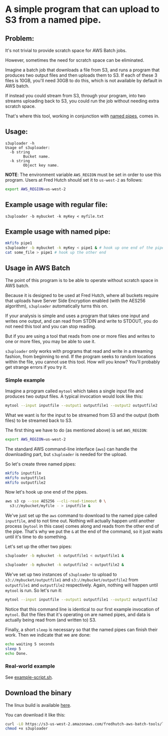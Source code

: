 # A simple program that can upload to S3 from a named pipe.

## Problem:

It's not trivial to provide scratch space for AWS Batch jobs.

However, sometimes the need for scratch space can be eliminated.

Imagine a batch job that downloads a file from S3,
and runs a program that produces
two output files and then uploads them to S3. If each of these
3 files is 10GB, you'll need 30GB to do this, which is not
available by default in AWS batch.

If instead you could stream from S3, through your program,
into two streams uploading back to S3, you could run the job
without needing extra scratch space.

That's where this tool, working in conjunction with
[named pipes](https://en.wikipedia.org/wiki/Named_pipe), comes in.


## Usage:

```
s3uploader -h
Usage of s3uploader:
  -b string
    	Bucket name.
  -k string
    	Object key name.
```

**NOTE**: The environment variable `AWS_REGION` must be
set in order to use this program. Users at Fred Hutch
should set it to `us-west-2` as follows:

```bash
export AWS_REGION=us-west-2
```

## Example usage with regular file:

```
s3uploader -b mybucket -k myKey < myfile.txt
```

## Example usage with named pipe:

```bash
mkfifo pipe1
s3uploader -b mybucket -k myKey < pipe1 & # hook up one end of the pipe
cat some_file > pipe1 # hook up the other end
```

## Usage in AWS Batch

The point of this program is to be able to operate without scratch space in AWS batch.

Because it is designed to be used at Fred Hutch, where all
buckets require that uploads have Server Side Encryption enabled
(with the AES256 algorithm), `s3uploader` automatically turns
this on.

If your analysis is simple and uses a program that takes one input
and writes one output, and can read from STDIN and write to STDOUT,
you do not need this tool and you can stop reading.

But if you are using a tool that reads from one or more files and
writes to one or more files, you may be able to use it.

`s3uploader` only works with programs that read and write in a
streaming fashion, from beginning to end. If the program seeks
to random locations within the file, you cannot use this tool.
How will you know? You'll probably get strange errors if you try it.

### Simple example

Imagine a program called `mytool` which takes a single input
file and produces two output files. A typical invocation would
look like this:

```bash
mytool --input inputfile --output1 outputfile1 --output2 outputfile2
```

What we want is for the input to be streamed from S3 and
the output (both files) to be streamed back to S3.

The first thing we have to do (as mentioned above) is
set `AWS_REGION`:

```bash
export AWS_REGION=us-west-2
```

The standard AWS command-line interface (`aws`) can handle the
downloading part, but `s3uploader` is needed for the upload.

So let's create three named pipes:

```bash
mkfifo inputfile
mkfifo outputfile1
mkfifo outputfile2
```

Now let's hook up one end of the pipes.

```bash
aws s3 cp --sse AES256 --cli-read-timeout 0 \
  s3://mybucket/myfile - > inputfile &
```

We've just set up the `aws` command to download to the named
pipe called `inputfile`, and to not time out. Nothing will actually
happen until another process (`mytool` in this case) comes along
and reads from the other end of the pipe. That's why we put
the `&` at the end of the command, so it just waits until
it's time to do something.

Let's set up the other two pipes:

```bash
s3uploader -b mybucket -k outputfile1 < outputfile1 &

s3uploader -b mybucket -k outputfile2 < outputfile2 &
```

We've set up two instances of `s3uploader` to upload to
`s3://mybucket/outputfile1` and `s3://mybucket/outputfile2`
from `outputfile1` and `outputfile2` respectively.
Again, nothing will happen until `mytool` is run. So let's run it:

```bash
mytool --input inputfile --output1 outputfile1 --output2 outputfile2
```

Notice that this command line is identical to our first
example invocation of `mytool`. But the files that it's operating
on are named pipes, and data is actually being read from
(and written to) S3.

Finally, a short `sleep` is necessary so that the
named pipes can finish their work. Then we indicate
that we are done:

```bash
echo waiting 5 seconds
sleep 5
echo Done.
```


### Real-world example

See [example-script.sh](example-script.sh).



## Download the binary

The linux build is available
[here](https://s3-us-west-2.amazonaws.com/fredhutch-aws-batch-tools/linux-build-of-s3uploader/s3uploader).

You can download it like this:

```bash
curl -LO https://s3-us-west-2.amazonaws.com/fredhutch-aws-batch-tools/linux-build-of-s3uploader/s3uploader
chmod +x s3uploader
```
